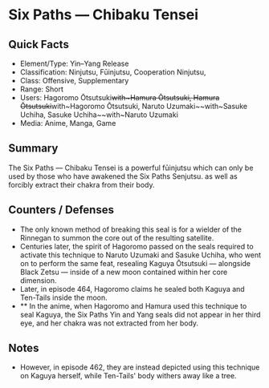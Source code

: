 # Six Paths — Chibaku Tensei

## Quick Facts
- Element/Type: Yin–Yang Release
- Classification: Ninjutsu, Fūinjutsu, Cooperation Ninjutsu<!--Please do not add Senjutsu-->,
- Class: Offensive, Supplementary
- Range: Short
- Users: Hagoromo Ōtsutsuki~~with~Hamura Ōtsutsuki, Hamura Ōtsutsuki~~with~Hagoromo Ōtsutsuki, Naruto Uzumaki~~with~Sasuke Uchiha, Sasuke Uchiha~~with~Naruto Uzumaki
- Media: Anime, Manga, Game

## Summary
The Six Paths — Chibaku Tensei is a powerful fūinjutsu which can only be used by those who have awakened the Six Paths Senjutsu. as well as forcibly extract their chakra from their body.

## Counters / Defenses
- The only known method of breaking this seal is for a wielder of the Rinnegan to summon the core out of the resulting satellite.
- Centuries later, the spirit of Hagoromo passed on the seals required to activate this technique to Naruto Uzumaki and Sasuke Uchiha, who went on to perform the same feat, resealing Kaguya Ōtsutsuki — alongside Black Zetsu — inside of a new moon contained within her core dimension.
- Later, in episode 464, Hagoromo claims he sealed both Kaguya and Ten-Tails inside the moon.
- ** In the anime, when Hagoromo and Hamura used this technique to seal Kaguya, the Six Paths Yin and Yang seals did not appear in her third eye, and her chakra was not extracted from her body.

## Notes
- However, in episode 462, they are instead depicted using this technique on Kaguya herself, while Ten-Tails' body withers away like a tree.
